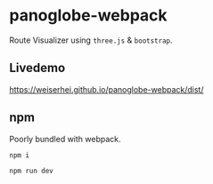 # panoglobe-webpack

Route Visualizer using `three.js` & `bootstrap`.

## Livedemo

https://weiserhei.github.io/panoglobe-webpack/dist/

## npm

Poorly bundled with webpack.

`npm i`

`npm run dev`
